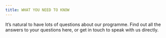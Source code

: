 ```yaml
---
title: WHAT YOU NEED TO KNOW
---
```

It’s natural to have lots of questions about our programme. Find out all the answers to your questions here, or get in touch to speak with us directly.

